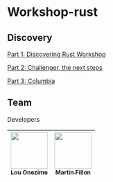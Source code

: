 # Workshop-rust

## Discovery

[Part 1: Discovering Rust Workshop](https://github.com/MartinFillon/Workshop-rust/blob/main/Discovery.md)

[Part 2: Challenger, the next steps](https://github.com/MartinFillon/Workshop-rust/blob/main/Challenger.md)

[Part 3: Columbia](https://github.com/MartinFillon/Workshop-rust/blob/main/Columbia.md)

## Team

Developers

| [<img src="https://avatars.githubusercontent.com/u/109749395?v=4" width=85><br><sub>Lou Onezime</sub>](https://github.com/louonezime) | [<img src="https://avatars.githubusercontent.com/u/114775771?v=4" width=85><br><sub>Martin Fillon</sub>](https://github.com/MartinFillon)
| :------------: | :------------: |
